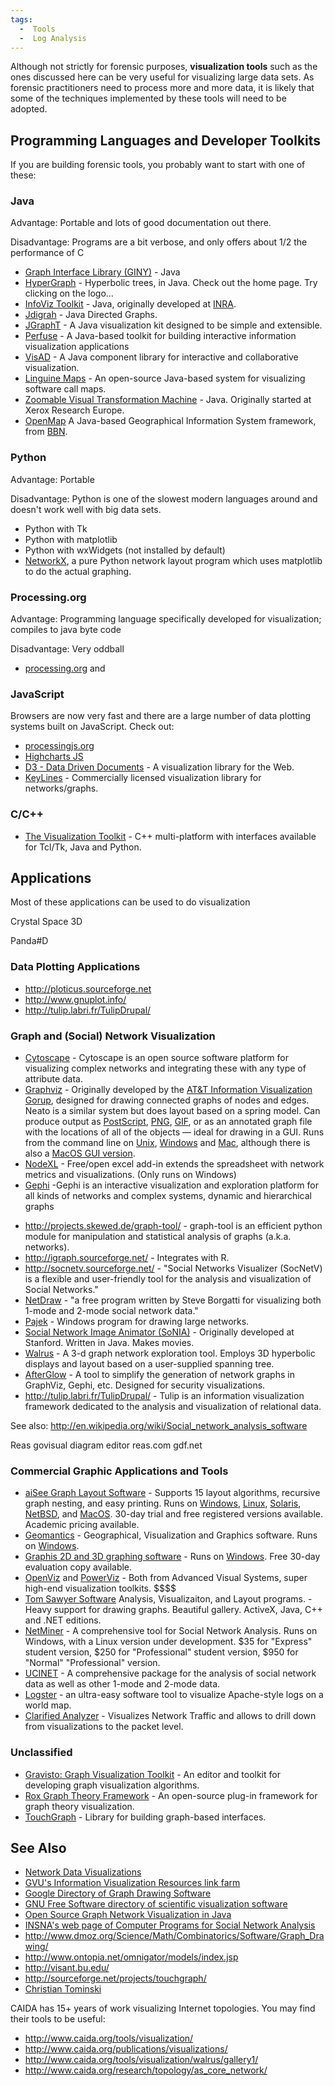 ```yaml
---
tags:
  -  Tools
  -  Log Analysis
---
```

Although not strictly for forensic purposes, **visualization tools**
such as the ones discussed here can be very useful for visualizing large
data sets. As forensic practitioners need to process more and more data,
it is likely that some of the techniques implemented by these tools will
need to be adopted.

## Programming Languages and Developer Toolkits

If you are building forensic tools, you probably want to start with one
of these:

### Java

Advantage: Portable and lots of good documentation out there.

Disadvantage: Programs are a bit verbose, and only offers about 1/2 the
performance of C

- [Graph Interface Library
  (GINY)](http://csbi.sourceforge.net/index.html) - Java
- [HyperGraph](http://hypergraph.sourceforge.net/) - Hyperbolic trees,
  in Java. Check out the home page. Try clicking on the logo...
- [InfoViz Toolkit](http://ivtk.sourceforge.net/) - Java, originally
  developed at [INRA](inra.md).
- [Jdigrah](https://jdigraph.dev.java.net/) - Java Directed Graphs.
- [JGraphT](http://jgrapht.sourceforge.net/) - A Java visualization kit
  designed to be simple and extensible.
- [Perfuse](http://prefuse.sourceforge.net/) - A Java-based toolkit for
  building interactive information visualization applications
- [VisAD](http://www.ssec.wisc.edu/~billh/visad.html#intro) - A Java
  component library for interactive and collaborative visualization.
- [Linguine
  Maps](http://www.softwaresecretweapons.com/jspwiki/Wiki.jsp?page=LinguineMaps) -
  An open-source Java-based system for visualizing software call maps.
- [Zoomable Visual Transformation
  Machine](http://zvtm.sourceforge.net/index.html) - Java. Originally
  started at Xerox Research Europe.
- [OpenMap](http://openmap.bbn.com/) A Java-based Geographical
  Information System framework, from [BBN](bbn.md).

### Python

Advantage: Portable

Disadvantage: Python is one of the slowest modern languages around and
doesn't work well with big data sets.

- Python with Tk
- Python with matplotlib
- Python with wxWidgets (not installed by default)
- [NetworkX](http://networkx.lanl.gov/), a pure Python network layout
  program which uses matplotlib to do the actual graphing.

### Processing.org

Advantage: Programming language specifically developed for
visualization; compiles to java byte code

Disadvantage: Very oddball

- [processing.org](http://processing.org) and

### JavaScript

Browsers are now very fast and there are a large number of data plotting
systems built on JavaScript. Check out:

- [processingjs.org](http://processingjs.org)
- [Highcharts JS](http://highcharts.com/)
- [D3 - Data Driven Documents](http://mbostock.github.com/d3/) - A
  visualization library for the Web.
- [KeyLines](http://key-lines.com) - Commercially licensed visualization
  library for networks/graphs.

### C/C++

- [The Visualization Toolkit](http://www.vtk.org/) - C++ multi-platform
  with interfaces available for Tcl/Tk, Java and Python.

## Applications

Most of these applications can be used to do visualization

Crystal Space 3D

<!-- -->

Panda#D

### Data Plotting Applications

- <http://ploticus.sourceforge.net>
- <http://www.gnuplot.info/>
- <http://tulip.labri.fr/TulipDrupal/>

### Graph and (Social) Network Visualization

- [Cytoscape](http://www.cytoscape.org/) - Cytoscape is an open source
  software platform for visualizing complex networks and integrating
  these with any type of attribute data.
- [Graphviz](http://www.graphviz.org/) - Originally developed by the
  [AT&T Information Visualization
  Gorup](http://public.research.att.com/areas/visualization/), designed
  for drawing connected graphs of nodes and edges. Neato is a similar
  system but does layout based on a spring model. Can produce output as
  [PostScript](postscript.md), [PNG](png.md),
  [GIF](gif.md), or as an annotated graph file with the
  locations of all of the objects — ideal for drawing in a GUI. Runs
  from the command line on [Unix](unix.md),
  [Windows](windows.md) and [Mac](mac_os_x.md), although
  there is also a [MacOS GUI
  version](http://www.pixelglow.com/graphviz/).
- [NodeXL](http://www.codeplex.com/nodexl) - Free/open excel add-in
  extends the spreadsheet with network metrics and visualizations. (Only
  runs on Windows)
- [Gephi](http://gephi.org/) -Gephi is an interactive visualization and
  exploration platform for all kinds of networks and complex systems,
  dynamic and hierarchical graphs

<!-- -->

- <http://projects.skewed.de/graph-tool/> - graph-tool is an efficient
  python module for manipulation and statistical analysis of graphs
  (a.k.a. networks).
- <http://igraph.sourceforge.net/> - Integrates with R.
- <http://socnetv.sourceforge.net/> - "Social Networks Visualizer
  (SocNetV) is a flexible and user-friendly tool for the analysis and
  visualization of Social Networks."
- [NetDraw](https://sites.google.com/site/netdrawsoftware/home) - "a
  free program written by Steve Borgatti for visualizing both 1-mode and
  2-mode social network data."
- [Pajek](http://pajek.imfm.si/doku.php) - Windows program for drawing
  large networks.
- [Social Network Image Animator
  (SoNIA)](http://sourceforge.net/projects/sonia/) - Originally
  developed at Stanford. Written in Java. Makes movies.
- [Walrus](http://www.caida.org/tools/visualization/walrus/) - A 3-d
  graph network exploration tool. Employs 3D hyperbolic displays and
  layout based on a user-supplied spanning tree.
- [AfterGlow](http://afterglow.sf.net) - A tool to simplify the
  generation of network graphs in GraphViz, Gephi, etc. Designed for
  security visualizations.
- <http://tulip.labri.fr/TulipDrupal/> - Tulip is an information
  visualization framework dedicated to the analysis and visualization of
  relational data.

See also:
<http://en.wikipedia.org/wiki/Social_network_analysis_software>

Reas govisual diagram editor reas.com gdf.net

### Commercial Graphic Applications and Tools

- [aiSee Graph Layout Software](http://www.aisee.com/) - Supports 15
  layout algorithms, recursive graph nesting, and easy printing. Runs on
  [Windows](windows.md), [Linux](linux.md),
  [Solaris](solaris.md), [NetBSD](netbsd.md), and
  [MacOS](macos.md). 30-day trial and free registered versions
  available. Academic pricing available.
- [Geomantics](http://www.geomantics.com/) - Geographical, Visualization
  and Graphics software. Runs on [Windows](windows.md).
- [Graphis 2D and 3D graphing software](http://www.kylebank.com/) - Runs
  on [Windows](windows.md). Free 30-day evaluation copy
  available.
- [OpenViz](http://www.openviz.com/) and
  [PowerViz](http://www.powerviz.com/) - Both from Advanced Visual
  Systems, super high-end visualization toolkits. \$\$\$\$
- [Tom Sawyer Software](http://www.tomsawyer.com/) Analysis,
  Visualizaiton, and Layout programs. - Heavy support for drawing
  graphs. Beautiful gallery. ActiveX, Java, C++ and .NET editions.
- [NetMiner](http://www.netminer.com/) - A comprehensive tool for Social
  Network Analysis. Runs on Windows, with a Linux version under
  development. \$35 for "Express" student version, \$250 for
  "Professional" student version, \$950 for "Normal" "Professional"
  version.
- [UCINET](http://www.analytictech.com/ucinet.htm) - A comprehensive
  package for the analysis of social network data as well as other
  1-mode and 2-mode data.
- [Logster](http://www.clarifiednetworks.com/logster) - an ultra-easy
  software tool to visualize Apache-style logs on a world map.
- [Clarified
  Analyzer](http://www.clarifiednetworks.com/Clarified%20Analyzer) -
  Visualizes Network Traffic and allows to drill down from
  visualizations to the packet level.

### Unclassified

- [Gravisto: Graph Visualization
  Toolkit](http://gravisto.fim.uni-passau.de/) - An editor and toolkit
  for developing graph visualization algorithms.
- [Rox Graph Theory Framework](http://www.gnu.frb.br:8080/rox) - An
  open-source plug-in framework for graph theory visualization.
- [TouchGraph](http://touchgraph.sourceforge.net/) - Library for
  building graph-based interfaces.

## See Also

- [Network Data Visualizations](network_data_visualizations.md)
- [GVU's Information Visualization Resources link
  farm](http://www-static.cc.gatech.edu/gvu/ii/resources/infovis.html)
- [Google Directory of Graph Drawing
  Software](http://directory.google.com/Top/Science/Math/Combinatorics/Software/Graph_Drawing/)
- [GNU Free Software directory of scientific visualization
  software](http://directory.fsf.org/science/visual/)
- [Open Source Graph Network Visualization in
  Java](http://www.manageability.org/blog/stuff/open-source-graph-network-visualization-in-java/view)
- [INSNA's web page of Computer Programs for Social Network
  Analysis](http://www.insna.org/INSNA/soft_inf.html)
- <http://www.dmoz.org/Science/Math/Combinatorics/Software/Graph_Drawing/>
- <http://www.ontopia.net/omnigator/models/index.jsp>
- <http://visant.bu.edu/>
- <http://sourceforge.net/projects/touchgraph/>
- [Christian Tominski](http://www.informatik.uni-rostock.de/~ct/)

CAIDA has 15+ years of work visualizing Internet topologies. You may
find their tools to be useful:

- <http://www.caida.org/tools/visualization/>
- <http://www.caida.org/publications/visualizations/>
- <http://www.caida.org/tools/visualization/walrus/gallery1/>
- <http://www.caida.org/research/topology/as_core_network/>
